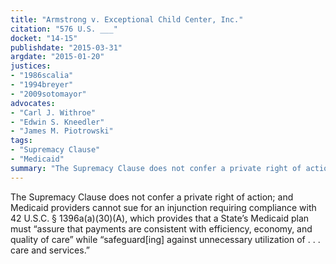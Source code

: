 ```yaml
---
title: "Armstrong v. Exceptional Child Center, Inc."
citation: "576 U.S. ___"
docket: "14-15"
publishdate: "2015-03-31"
argdate: "2015-01-20"
justices:
- "1986scalia"
- "1994breyer"
- "2009sotomayor"
advocates:
- "Carl J. Withroe"
- "Edwin S. Kneedler"
- "James M. Piotrowski"
tags:
- "Supremacy Clause"
- "Medicaid"
summary: "The Supremacy Clause does not confer a private right of action; and Medicaid providers cannot sue for an injunction requiring compliance with 42 U.S.C. § 1396a(a)(30)(A), which provides that a State’s Medicaid plan must “assure that payments are consistent with efficiency, economy, and quality of care” while “safeguard[ing] against unnecessary utilization of . . . care and services.”"
---
```

The Supremacy Clause does not confer a private right of action; and Medicaid providers cannot sue for an injunction requiring compliance with 42 U.S.C. § 1396a(a)(30)(A), which provides that a State’s Medicaid plan must “assure that payments are consistent with efficiency, economy, and quality of care” while “safeguard[ing] against unnecessary utilization of . . . care and services.”

